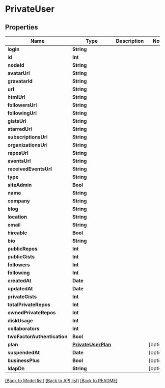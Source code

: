 # PrivateUser

## Properties
Name | Type | Description | Notes
------------ | ------------- | ------------- | -------------
**login** | **String** |  | 
**id** | **Int** |  | 
**nodeId** | **String** |  | 
**avatarUrl** | **String** |  | 
**gravatarId** | **String** |  | 
**url** | **String** |  | 
**htmlUrl** | **String** |  | 
**followersUrl** | **String** |  | 
**followingUrl** | **String** |  | 
**gistsUrl** | **String** |  | 
**starredUrl** | **String** |  | 
**subscriptionsUrl** | **String** |  | 
**organizationsUrl** | **String** |  | 
**reposUrl** | **String** |  | 
**eventsUrl** | **String** |  | 
**receivedEventsUrl** | **String** |  | 
**type** | **String** |  | 
**siteAdmin** | **Bool** |  | 
**name** | **String** |  | 
**company** | **String** |  | 
**blog** | **String** |  | 
**location** | **String** |  | 
**email** | **String** |  | 
**hireable** | **Bool** |  | 
**bio** | **String** |  | 
**publicRepos** | **Int** |  | 
**publicGists** | **Int** |  | 
**followers** | **Int** |  | 
**following** | **Int** |  | 
**createdAt** | **Date** |  | 
**updatedAt** | **Date** |  | 
**privateGists** | **Int** |  | 
**totalPrivateRepos** | **Int** |  | 
**ownedPrivateRepos** | **Int** |  | 
**diskUsage** | **Int** |  | 
**collaborators** | **Int** |  | 
**twoFactorAuthentication** | **Bool** |  | 
**plan** | [**PrivateUserPlan**](PrivateUserPlan.md) |  | [optional] 
**suspendedAt** | **Date** |  | [optional] 
**businessPlus** | **Bool** |  | [optional] 
**ldapDn** | **String** |  | [optional] 

[[Back to Model list]](../README.md#documentation-for-models) [[Back to API list]](../README.md#documentation-for-api-endpoints) [[Back to README]](../README.md)


